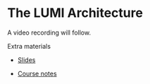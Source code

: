 # The LUMI Architecture

A video recording will follow.

Extra materials

-   [Slides](https://462000265.lumidata.eu/2day-20240502/files/LUMI-2day-20240502-01-architecture.pdf)

-   [Course notes](01_Architecture.md)
